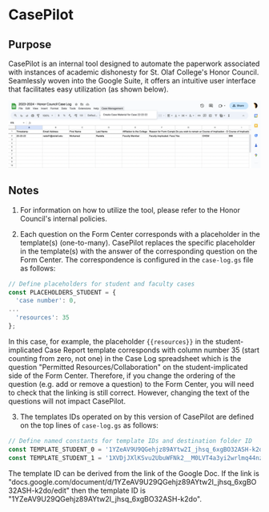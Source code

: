 # CasePilot

## Purpose
CasePilot is an internal tool designed to automate the paperwork associated with instances of academic dishonesty for St. Olaf College's Honor Council. Seamlessly woven into the Google Suite, it offers an intuitive user interface that facilitates easy utilization (as shown below).

<p align="center">
  <img src="https://raw.githubusercontent.com/radall1/CasePilot/main/info/pic1.png" />
</p>

## Notes
1. For information on how to utilize the tool, please refer to the Honor Council's internal policies. 

2. Each question on the Form Center corresponds with a placeholder in the template(s) (one-to-many). CasePilot replaces the specific placeholder in the template(s) with the answer of the corresponding question on the Form Center. The correspondence is configured in the `case-log.gs` file as follows:

```javascript
// Define placeholders for student and faculty cases
const PLACEHOLDERS_STUDENT = {
  'case number': 0,
...
  'resources': 35
};
```
In this case, for example, the placeholder `{{resources}}` in the student-implicated Case Report template corresponds with column number 35 (start counting from zero, not one) in the Case Log spreadsheet which is the question "Permitted Resources/Collaboration" on the student-implicated side of the Form Center. Therefore, if you change the ordering of the question (e.g. add or remove a question) to the Form Center, you will need to check that the linking is still correct. However, changing the text of the questions will not impact CasePilot.

3. The templates IDs operated on by this version of CasePilot are defined on the top lines of `case-log.gs` as follows:
```javascript
// Define named constants for template IDs and destination folder ID
const TEMPLATE_STUDENT_0 = '1YZeAV9U9QGehjz89AYtw2I_jhsq_6xgBO32ASH-k2do';      // URL for Case Report
const TEMPLATE_STUDENT_1 = '1XVDjJXlKSvu2UbuWFNk2__M0LVT4a3yi2wrlmq44nzA';      // URL for Notification Memo
```
The template ID can be derived from the link of the Google Doc. If the link is "docs.google.com/document/d/1YZeAV9U29QGehjz89AYtw2I_jhsq_6xgBO32ASH-k2do/edit" then the template ID is "1YZeAV9U29QGehjz89AYtw2I_jhsq_6xgBO32ASH-k2do".
